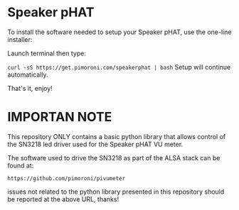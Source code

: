 # Speaker pHAT

To install the software needed to setup your Speaker pHAT, use the one-line installer:

Launch terminal then type:

`curl -sS https://get.pimoroni.com/speakerphat | bash`
Setup will continue automatically.

That's it, enjoy!


# IMPORTAN NOTE


This repository ONLY contains a basic python library that allows control of the SN3218 led driver used for the Speaker pHAT VU meter.

The software used to drive the SN3218 as part of the ALSA stack can be found at:

`https://github.com/pimoroni/pivumeter`

issues not related to the python library presented in this repository should be reported at the above URL, thanks!
